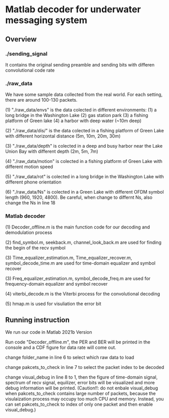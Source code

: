 # Matlab decoder for underwater messaging system

## Overview

### ./sending_signal
It contains the original sending preamble and sending bits with differen convolutional code rate 

### ./raw_data
We have some sample data collected from the real world. For each setting, there are around 100-130 packets.

(1) "./raw_data/envs" is the data colected in different environments: (1) a long bridge in the Washington Lake (2) gas station park (3) a fishing platform of Green lake (4) a harbor with deep water (~10m deep)

(2) "./raw_data/dis/"  is the data colected in a fishing platform of Green Lake with different horizontal distance (5m, 10m, 20m, 30m)

(3) "./raw_data/depth" is colected in a deep and busy harbor near the Lake Union Bay with different depth (2m, 5m, 7m)

(4) "./raw_data/motion" is colected in a fishing platform of Green Lake with different motion speed

(5) "./raw_data/rot" is colected in a long bridge in the Washington Lake with different phone orientation

(6) "./raw_data/Ns" is colected in a Green Lake with different OFDM symbol length (960, 1920, 4800). Be careful, when change to differnt Ns, also change the Ns in line 18

### Matlab decoder
(1) Decoder_offline.m is the main function code for our decoding and demodulation process

(2) find_symbol.m, seekback.m, channel_look_back.m are used for finding the begin of the recv symbol 

(3) Time_equalizer_estimation.m, Time_equalizer_recover.m, symbol_decode_time.m are used for time-domain equalizer and symbol recover

(3) Freq_equalizer_estimation.m, symbol_decode_freq.m are used for frequency-domain equalizer and symbol recover

(4) viterbi_decode.m is the Viterbi process for the convolutional decoding

(5) hmap.m is used for visuliation the error bit 


## Running instruction
We run our code in Matlab 2021b Version

Run code "Decoder_offline.m", the PER and BER will be printed in the console and a CDF figure for data rate will come out.

change folder_name in line 6 to select which raw data to load

change pakcets_to_check in line 7 to select the packet index to be decoded

change visual_debug in line 8 to 1, then the figure of time-domain signal, spectrum of recv signal, equilizer, error bits will be visualized and more debug information will be printed. (Caution!!: do not enbale visual_debug when pakcets_to_check contains large number of packets, because the visulaization process may occupy too much CPU and memory. Instead, you can set pakcets_to_check to index of only one packet and then enable visual_debug.)



